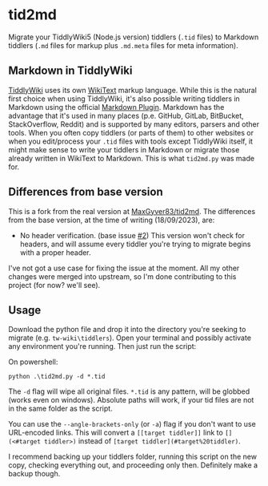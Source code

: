 # tid2md

Migrate your TiddlyWiki5 (Node.js version) tiddlers (`.tid` files) to Markdown tiddlers (`.md` files for markup plus `.md.meta` files for meta information).


## Markdown in TiddlyWiki

[TiddlyWiki](https://tiddlywiki.com/) uses its own [WikiText](https://tiddlywiki.com/#WikiText) markup language. While this is the natural first choice when using TiddlyWiki, it's also possible writing tiddlers in Markdown using the official [Markdown Plugin](https://tiddlywiki.com/#Markdown%20Plugin). Markdown has the advantage that it's used in many places (p.e. GitHub, GitLab, BitBucket, StackOverflow, Reddit) and is supported by many editors, parsers and other tools. When you often copy tiddlers (or parts of them) to other websites or when you edit/process your `.tid` files with tools except TiddlyWiki itself, it might make sense to write your tiddlers in Markdown or migrate those already written in WikiText to Markdown. This is what `tid2md.py` was made for.


## Differences from base version
This is a fork from the real version at [MaxGyver83/tid2md](https://github.com/MaxGyver83/tid2md). The differences from the base version, at the time of writing (18/09/2023), are:

* No header verification. (base issue [#2](https://github.com/MaxGyver83/tid2md/issues/2)) This version won't check for headers, and will assume every tiddler you're trying to migrate begins with a proper header.

I've not got a use case for fixing the issue at the moment. All my other changes were merged into upstream, so I'm done contributing to this project (for now? we'll see).


## Usage
Download the python file and drop it into the directory you're seeking to migrate (e.g. `tw-wiki\tiddlers`). Open your terminal and possibly activate any environment you're running. Then just run the script:

On powershell:

`python .\tid2md.py -d *.tid` 

The `-d` flag will wipe all original files. `*.tid` is any pattern, will be globbed (works even on windows). Absolute paths will work, if your tid files are not in the same folder as the script.

You can use the `--angle-brackets-only` (or `-a`) flag if you don't want to use URL-encoded links. This will convert a `[[target tiddler]]` link to `[](<#target tiddler>)` instead of `[target tiddler](#target%20tiddler)`.

I recommend backing up your tiddlers folder, running this script on the new copy, checking everything out, and proceeding only then. Definitely make a backup though.